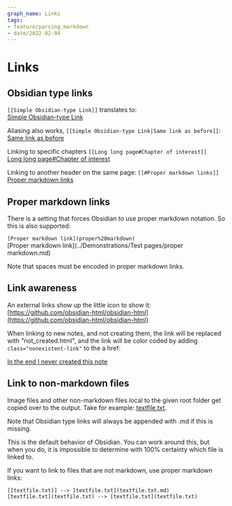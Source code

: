 ```yaml
---
graph_name: Links
tags:
- feature/parsing_markdown
- date/2022-02-04
---
```

   
# Links   
## Obsidian type links   
`[[Simple Obsidian-type Link]]` translates to:   
[Simple Obsidian-type Link](../Demonstrations/Test%20pages/Simple%20Obsidian-type%20Link.md)   
   
Aliasing also works, `[[Simple Obsidian-type Link|Same link as before]]`:   
[Same link as before](../Demonstrations/Test%20pages/Simple%20Obsidian-type%20Link.md)   
   
Linking to specific chapters `[[Long long page#Chapter of interest]]`   
[Long long page#Chapter of interest](../Demonstrations/Test%20pages/Long%20long%20page.md#chapter-of-interest)   
   
Linking to another header on the same page: `[[#Proper markdown links]]`   
[Proper markdown links](#proper-markdown-links)   
   
## Proper markdown links   
There is a setting that forces Obsidian to use proper markdown notation. So this is also supported:   
   
`[Proper markdown link](proper%20markdown)`   
[Proper markdown link](../Demonstrations/Test pages/proper markdown.md)   
    
 Note that spaces must be encoded in proper markdown links.   
   
## Link awareness   
An external links show up the little icon to show it:   
[https://github.com/obsidian-html/obsidian-html](https://github.com/obsidian-html/obsidian-html)   
   
When linking to new notes, and not creating them, the link will be replaced with "not_created.html", and the link will be color coded by adding `class="nonexistent-link"` to the a href:   
   
[In the end I never created this note](/not_created.md)   
   
## Link to non-markdown files   
Image files and other non-markdown files local to the given root folder get copied over to the output. Take for example: [textfile.txt](Test%20Pages/textfile.txt).   
   
Note that Obsidian type links will always be appended with .md if this is missing.    
   
This is the default behavior of Obsidian. You can work around this, but when you do, it is impossible to determine with 100% certainty which file is linked to.    
   
If you want to link to files that are not markdown, use proper markdown links:   
```
[[textfile.txt]] --> [textfile.txt](textfile.txt.md)
[textfile.txt](textfile.txt) --> [textfile.txt](textfile.txt)
```
